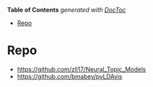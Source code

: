 <!-- START doctoc generated TOC please keep comment here to allow auto update -->
<!-- DON'T EDIT THIS SECTION, INSTEAD RE-RUN doctoc TO UPDATE -->
**Table of Contents**  *generated with [DocToc](https://github.com/thlorenz/doctoc)*

- [Repo](#repo)

<!-- END doctoc generated TOC please keep comment here to allow auto update -->


# Repo

- https://github.com/zll17/Neural_Topic_Models
- https://github.com/bmabey/pyLDAvis
